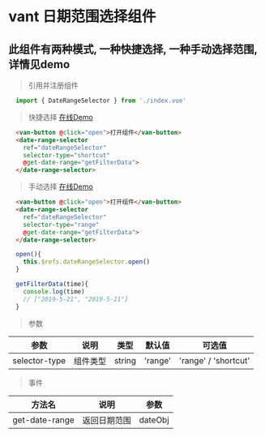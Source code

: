 # vant 日期范围选择组件
## 此组件有两种模式, 一种快捷选择, 一种手动选择范围, 详情见demo

> 引用并注册组件

``` javascript
  import { DateRangeSelector } from './index.vue'
```

> 快捷选择 [在线Demo](https://codepen.io/zhengqingfeng/pen/ZNazqo)

``` html
  <van-button @click="open">打开组件</van-button>
  <date-range-selector
    ref="dateRangeSelector"
    selector-type="shortcut"
    @get-date-range="getFilterData">
  </date-range-selector>
```

> 手动选择 [在线Demo](https://codepen.io/zhengqingfeng/pen/wbPQbj)

``` html
  <van-button @click="open">打开组件</van-button>
  <date-range-selector
    ref="dateRangeSelector"
    selector-type="range"
    @get-date-range="getFilterData">
  </date-range-selector>
```

``` javascript
  open(){
    this.$refs.dateRangeSelector.open()
  }

  getFilterData(time){
    console.log(time)
    // ["2019-5-21", "2019-5-21"]
  }
```

> 参数

| 参数 | 说明 | 类型 | 默认值 | 可选值 |
| :--: | :--: | :--: | :--: | :--: |
| selector-type | 组件类型 | string | 'range' | 'range' / 'shortcut' |

> 事件

| 方法名 | 说明 | 参数 |
| :--: | :--: | :--: |
| get-date-range | 返回日期范围 | dateObj |